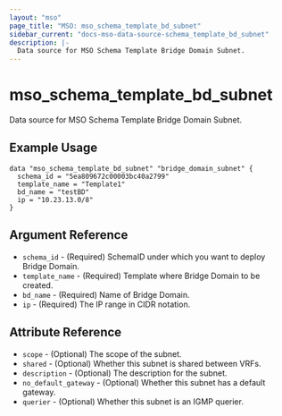 ```yaml
---
layout: "mso"
page_title: "MSO: mso_schema_template_bd_subnet"
sidebar_current: "docs-mso-data-source-schema_template_bd_subnet"
description: |-
  Data source for MSO Schema Template Bridge Domain Subnet.
---
```


# mso_schema_template_bd_subnet #

Data source for MSO Schema Template Bridge Domain Subnet.

## Example Usage ##

```hcl
data "mso_schema_template_bd_subnet" "bridge_domain_subnet" {
  schema_id = "5ea809672c00003bc40a2799"
  template_name = "Template1"
  bd_name = "testBD"
  ip = "10.23.13.0/8"
}
```

## Argument Reference ##

* `schema_id` - (Required) SchemaID under which you want to deploy Bridge Domain.
* `template_name` - (Required) Template where Bridge Domain to be created.
* `bd_name` - (Required) Name of Bridge Domain.
* `ip` - (Required) The IP range in CIDR notation.

## Attribute Reference ##

* `scope` - (Optional) The scope of the subnet.
* `shared` - (Optional) Whether this subnet is shared between VRFs.
* `description` - (Optional) The description for the subnet.
* `no_default_gateway` - (Optional) Whether this subnet has a default gateway.
* `querier` - (Optional) Whether this subnet is an IGMP querier.
